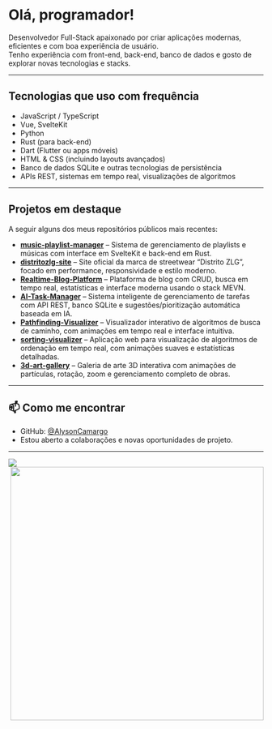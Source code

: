 # Olá, programador! 

Desenvolvedor Full-Stack apaixonado por criar aplicações modernas, eficientes e com boa experiência de usuário.  
Tenho experiência com front-end, back-end, banco de dados e gosto de explorar novas tecnologias e stacks.

---

## Tecnologias que uso com frequência  
- JavaScript / TypeScript  
- Vue, SvelteKit  
- Python  
- Rust (para back-end)  
- Dart (Flutter ou apps móveis)  
- HTML & CSS (incluindo layouts avançados)  
- Banco de dados SQLite e outras tecnologias de persistência  
- APIs REST, sistemas em tempo real, visualizações de algoritmos  

---

## Projetos em destaque  
A seguir alguns dos meus repositórios públicos mais recentes:

- **[music-playlist-manager](https://github.com/AlysonCamargo/music-playlist-manager)** – Sistema de gerenciamento de playlists e músicas com interface em SvelteKit e back-end em Rust.  
- **[distritozlg-site](https://github.com/AlysonCamargo/distritozlg-site)** – Site oficial da marca de streetwear “Distrito ZLG”, focado em performance, responsividade e estilo moderno.  
- **[Realtime-Blog-Platform](https://github.com/AlysonCamargo/Realtime-Blog-Platform)** – Plataforma de blog com CRUD, busca em tempo real, estatísticas e interface moderna usando o stack MEVN.  
- **[AI-Task-Manager](https://github.com/AlysonCamargo/AI-Task-Manager)** – Sistema inteligente de gerenciamento de tarefas com API REST, banco SQLite e sugestões/pioritização automática baseada em IA.  
- **[Pathfinding-Visualizer](https://github.com/AlysonCamargo/Pathfinding-Visualizer)** – Visualizador interativo de algoritmos de busca de caminho, com animações em tempo real e interface intuitiva.  
- **[sorting-visualizer](https://github.com/AlysonCamargo/sorting-visualizer)** – Aplicação web para visualização de algoritmos de ordenação em tempo real, com animações suaves e estatísticas detalhadas.
- **[3d-art-gallery](https://github.com/AlysonCamargo/3d-art-gallery)** – Galeria de arte 3D interativa com animações de partículas, rotação, zoom e gerenciamento completo de obras.


---

## 📫 Como me encontrar  
- GitHub: [@AlysonCamargo](https://github.com/AlysonCamargo)  
- Estou aberto a colaborações e novas oportunidades de projeto.

---
  <a href="https://github.com/AlysonCamargo">
  <img align="left" src="https://github-readme-stats.vercel.app/api/top-langs/?username=AlysonCamargo&theme=dark&hide_langs_below=1" />
</a>


<img align="right" width="500" src="https://c.tenor.com/kqlEI-zeRL4AAAAC/pixelart.gif" /> 
